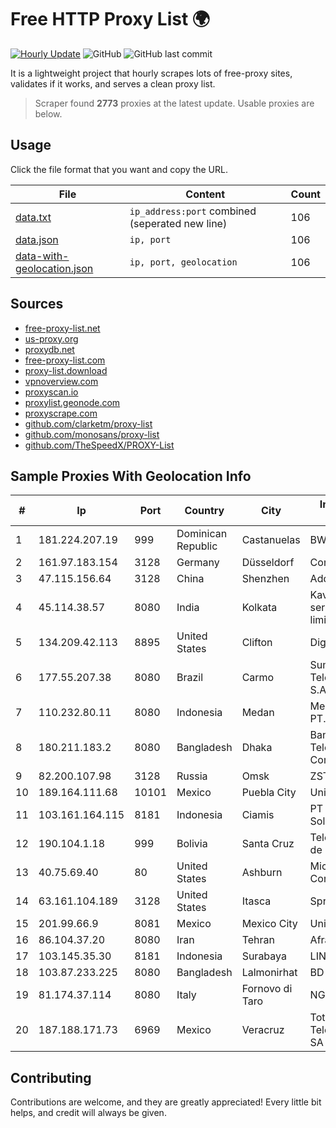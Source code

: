 
# Free HTTP Proxy List 🌍

[![Hourly Update](https://github.com/mertguvencli/http-proxy-list/actions/workflows/main.yml/badge.svg?branch=main)](https://github.com/mertguvencli/http-proxy-list/actions/workflows/main.yml)
![GitHub](https://img.shields.io/github/license/mertguvencli/http-proxy-list)
![GitHub last commit](https://img.shields.io/github/last-commit/mertguvencli/http-proxy-list)

It is a lightweight project that hourly scrapes lots of free-proxy sites, validates if it works, and serves a clean proxy list.


> Scraper found **2773** proxies at the latest update. Usable proxies are below.

## Usage

Click the file format that you want and copy the URL.


|File|Content|Count|
|----|-------|-----|
|[data.txt](https://raw.githubusercontent.com/mertguvencli/http-proxy-list/main/proxy-list/data.txt)|`ip_address:port` combined (seperated new line)|106|
|[data.json](https://raw.githubusercontent.com/mertguvencli/http-proxy-list/main/proxy-list/data.json)|`ip, port`|106|
|[data-with-geolocation.json](https://raw.githubusercontent.com/mertguvencli/http-proxy-list/main/proxy-list/data-with-geolocation.json)|`ip, port, geolocation`|106|

## Sources

* [free-proxy-list.net](https://free-proxy-list.net)
* [us-proxy.org](https://www.us-proxy.org)
* [proxydb.net](http://proxydb.net)
* [free-proxy-list.com](https://free-proxy-list.com/?page=&port=&type%5B%5D=http&type%5B%5D=https&up_time=0&search=Search)
* [proxy-list.download](https://www.proxy-list.download/HTTP)
* [vpnoverview.com](https://vpnoverview.com/privacy/anonymous-browsing/free-proxy-servers)
* [proxyscan.io](https://www.proxyscan.io)
* [proxylist.geonode.com](https://proxylist.geonode.com/api/proxy-list?limit=300&page=1&sort_by=lastChecked&sort_type=desc&protocols=http,https)
* [proxyscrape.com](https://api.proxyscrape.com/v2/?request=displayproxies&protocol=http&timeout=10000&country=all&ssl=all&anonymity=all)
* [github.com/clarketm/proxy-list](https://raw.githubusercontent.com/clarketm/proxy-list/master/proxy-list-raw.txt)
* [github.com/monosans/proxy-list](https://raw.githubusercontent.com/monosans/proxy-list/main/proxies/http.txt)
* [github.com/TheSpeedX/PROXY-List](https://raw.githubusercontent.com/TheSpeedX/PROXY-List/master/http.txt)


## Sample Proxies With Geolocation Info

|#|Ip|Port|Country|City|Internet Service Provider|
|-|--|----|-------|----|-------------------------|
|1|181.224.207.19|999|Dominican Republic|Castanuelas|BW TELECOM|
|2|161.97.183.154|3128|Germany|Düsseldorf|Contabo GmbH|
|3|47.115.156.64|3128|China|Shenzhen|Addresses CNNIC|
|4|45.114.38.57|8080|India|Kolkata|Kavish online services private limited|
|5|134.209.42.113|8895|United States|Clifton|DigitalOcean, LLC|
|6|177.55.207.38|8080|Brazil|Carmo|Sumicity Telecomunicacoes S.A.|
|7|110.232.80.11|8080|Indonesia|Medan|Media Antar Nusa PT.|
|8|180.211.183.2|8080|Bangladesh|Dhaka|Bangladesh Telecommunications Company Ltd.|
|9|82.200.107.98|3128|Russia|Omsk|ZSTTK|
|10|189.164.111.68|10101|Mexico|Puebla City|Uninet S.A. de C.V|
|11|103.161.164.115|8181|Indonesia|Ciamis|PT Galuh Multidata Solution|
|12|190.104.1.18|999|Bolivia|Santa Cruz|Telefónica Celular de Bolivia S.A.|
|13|40.75.69.40|80|United States|Ashburn|Microsoft Corporation|
|14|63.161.104.189|3128|United States|Itasca|Sprint|
|15|201.99.66.9|8081|Mexico|Mexico City|Uninet S.A. de C.V.|
|16|86.104.37.20|8080|Iran|Tehran|Afranet|
|17|103.145.35.30|8181|Indonesia|Surabaya|LINTASDATA|
|18|103.87.233.225|8080|Bangladesh|Lalmonirhat|BD Solution Online|
|19|81.174.37.114|8080|Italy|Fornovo di Taro|NGI|
|20|187.188.171.73|6969|Mexico|Veracruz|Total Play Telecomunicaciones SA De CV|



## Contributing

Contributions are welcome, and they are greatly appreciated! Every
little bit helps, and credit will always be given.

